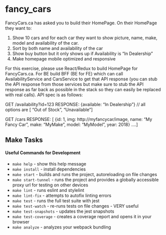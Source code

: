 # fancy_cars

FancyCars.ca has asked you to build their HomePage. On their HomePage they want to:

1.	Show 10 cars and for each car they want to show picture, name, make, model and availability of the car.
2.	Sort by both name and availability of the car
3.	Show buy button but it only shows up if Availability is “In Dealership”
4.	Make homepage mobile optimized and responsive

For this exercise, please use React/Redux to build HomePage for FancyCars.ca. For BE build BFF (BE for FE) which can call AvailabilityService and CarsService to get that API response (you can stub the API response from those services but make sure to stub the API response as far back as possible in the stack so they can easily be replaced with real calls). API spec is as follows:

GET /availability?id=123
RESPONSE: {available: “In Dealership”}  // all  options are [ “Out of Stock”, “Unavailable”]

GET /cars
RESPONSE:  [ {id: 1, img: http://myfancycar/image, name: “My Fancy Car”, make: “MyMake”, model: “MyModel”, year: 2018} ….]


## Make Tasks
#### Useful Commands for Development

- `make help` - show this help message
- `make install` - install dependencies
- `make start` - builds and runs the project, autoreloading on file changes
- `make start-tunnel` - runs the project and provides a globally accessible proxy url for testing on other devices
- `make lint` - runs eslint and stylelint
- `make lint-fix` - attempts to autofix linting errors
- `make test` - runs the full test suite with jest
- `make test-watch` - re-runs tests on file changes - VERY useful
- `make test-snapshots` - updates the jest snapshots
- `make test-coverage` - creates a coverage report and opens it in your browser
- `make analyze` - analyzes your webpack bundling
